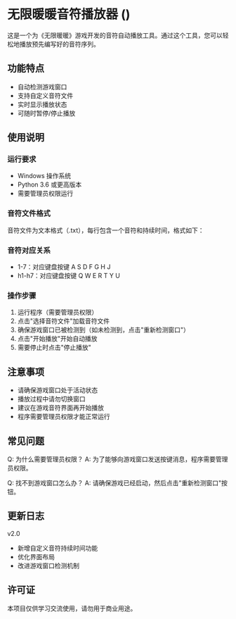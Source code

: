# 无限暖暖音符播放器 ()

这是一个为《无限暖暖》游戏开发的音符自动播放工具。通过这个工具，您可以轻松地播放预先编写好的音符序列。

## 功能特点

- 自动检测游戏窗口
- 支持自定义音符文件
- 实时显示播放状态
- 可随时暂停/停止播放

## 使用说明

### 运行要求
- Windows 操作系统
- Python 3.6 或更高版本
- 需要管理员权限运行

### 音符文件格式
音符文件为文本格式（.txt），每行包含一个音符和持续时间，格式如下：


### 音符对应关系
- 1-7：对应键盘按键 A S D F G H J
- h1-h7：对应键盘按键 Q W E R T Y U

### 操作步骤
1. 运行程序（需要管理员权限）
2. 点击"选择音符文件"加载音符文件
3. 确保游戏窗口已被检测到（如未检测到，点击"重新检测窗口"）
4. 点击"开始播放"开始自动播放
5. 需要停止时点击"停止播放"

## 注意事项
- 请确保游戏窗口处于活动状态
- 播放过程中请勿切换窗口
- 建议在游戏音符界面再开始播放
- 程序需要管理员权限才能正常运行

## 常见问题
Q: 为什么需要管理员权限？
A: 为了能够向游戏窗口发送按键消息，程序需要管理员权限。

Q: 找不到游戏窗口怎么办？
A: 请确保游戏已经启动，然后点击"重新检测窗口"按钮。

## 更新日志
v2.0
- 新增自定义音符持续时间功能
- 优化界面布局
- 改进游戏窗口检测机制

## 许可证
本项目仅供学习交流使用，请勿用于商业用途。